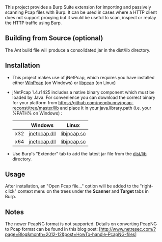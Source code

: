 This project provides a Burp Suite extension for importing and passively scanning Pcap files with Burp. It can be used in cases 
where a HTTP client does not support proxying but it would be useful to scan, inspect or replay the HTTP traffic using Burp. 

Building from Source (optional)
-------------------------------
The Ant build file will produce a consolidated jar in the dist/lib directory.

Installation
------------
* This project makes use of jNetPcap, which requires you have installed either [WinPcap](http://www.winpcap.org/) (on Windows) or [libpcap](http://www.tcpdump.org/) (on Linux)
* jNetPcap 1.4.r1425 includes a native binary component which must be loaded by Java. 
   For convenience you can download the correct binary for your platform from https://github.com/neonbunny/pcap-reconst/tree/master/lib 
   and place it in your java.library.path (i.e. your %PATH% on Windows) :

   |     | Windows | Linux |
   |-----|---------|-------|
   | x32 | [jnetpcap.dll](https://github.com/neonbunny/pcap-reconst/raw/master/lib/x32/jnetpcap.dll) | [libjpcap.so](https://github.com/neonbunny/pcap-reconst/raw/master/lib/x32/libjnetpcap.so) |
   | x64 | [jnetpcap.dll](https://github.com/neonbunny/pcap-reconst/raw/master/lib/x64/jnetpcap.dll) | [libjpcap.so](https://github.com/neonbunny/pcap-reconst/raw/master/lib/x64/libjnetpcap.so) |
* Use Burp's "Extender" tab to add the latest jar file from the [dist/lib](https://github.com/nccgroup/pcap-burp/tree/master/dist/lib) directory.

Usage
-----
After installation, an "Open Pcap file..." option will be added to the "right-click" 
context menu on the trees under the **Scanner** and **Target** tabs in Burp.

Notes
-----
The newer PcapNG format is not supported. Details on converting PcapNG to Pcap format can be found in this blog post: [http://www.netresec.com/?page=Blog&month=2012-12&post=HowTo-handle-PcapNG-files]